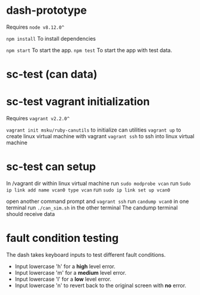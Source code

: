 # dash-prototype

Requires `node v8.12.0^`

`npm install` To install dependencies

`npm start` To start the app.
`npm test` To start the app with test data.

# sc-test (can data)

# sc-test vagrant initialization
Requires `vagrant v2.2.0^`

`vagrant init msku/ruby-canutils` to initialize can utilities
`vagrant up` to create linux virtual machine with vagrant
`vagrant ssh` to ssh into linux virtual machine

# sc-test can setup
In /vagrant dir within linux virtual machine
run `sudo modprobe vcan`
run `Sudo ip link add name vcan0 type vcan` 
run `sudo ip link set up vcan0`

open another command prompt and `vagrant ssh`
run `candump vcan0` in one terminal
run `./can_sim.sh` in the other terminal
The candump terminal should receive data

# fault condition testing
The dash takes keyboard inputs to test different fault conditions.
* Input lowercase 'h' for a __high__ level error.
* Input lowercase 'm' for a __medium__ level error.
* Input lowercase 'l' for a __low__ level error.
* Input lowercase 'n' to revert back to the original screen with __no__ error.
